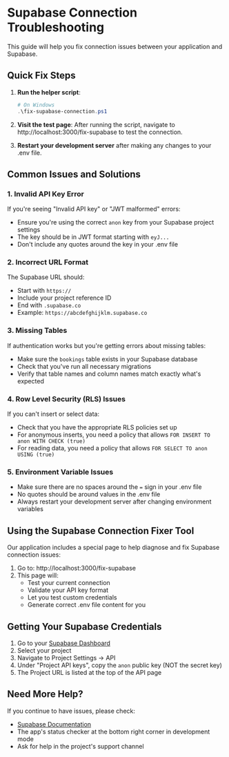 # Supabase Connection Troubleshooting

This guide will help you fix connection issues between your application and Supabase.

## Quick Fix Steps

1. **Run the helper script**:
   ```powershell
   # On Windows
   .\fix-supabase-connection.ps1
   ```

2. **Visit the test page**: 
   After running the script, navigate to http://localhost:3000/fix-supabase to test the connection.

3. **Restart your development server** after making any changes to your .env file.

## Common Issues and Solutions

### 1. Invalid API Key Error

If you're seeing "Invalid API key" or "JWT malformed" errors:

- Ensure you're using the correct `anon` key from your Supabase project settings
- The key should be in JWT format starting with `eyJ...`
- Don't include any quotes around the key in your .env file

### 2. Incorrect URL Format

The Supabase URL should:

- Start with `https://`
- Include your project reference ID
- End with `.supabase.co`
- Example: `https://abcdefghijklm.supabase.co`

### 3. Missing Tables

If authentication works but you're getting errors about missing tables:

- Make sure the `bookings` table exists in your Supabase database
- Check that you've run all necessary migrations
- Verify that table names and column names match exactly what's expected

### 4. Row Level Security (RLS) Issues

If you can't insert or select data:

- Check that you have the appropriate RLS policies set up
- For anonymous inserts, you need a policy that allows `FOR INSERT TO anon WITH CHECK (true)`
- For reading data, you need a policy that allows `FOR SELECT TO anon USING (true)`

### 5. Environment Variable Issues

- Make sure there are no spaces around the `=` sign in your .env file
- No quotes should be around values in the .env file
- Always restart your development server after changing environment variables

## Using the Supabase Connection Fixer Tool

Our application includes a special page to help diagnose and fix Supabase connection issues:

1. Go to: http://localhost:3000/fix-supabase
2. This page will:
   - Test your current connection
   - Validate your API key format
   - Let you test custom credentials
   - Generate correct .env file content for you

## Getting Your Supabase Credentials

1. Go to your [Supabase Dashboard](https://supabase.com/dashboard/projects)
2. Select your project
3. Navigate to Project Settings → API
4. Under "Project API keys", copy the `anon` public key (NOT the secret key)
5. The Project URL is listed at the top of the API page

## Need More Help?

If you continue to have issues, please check:

- [Supabase Documentation](https://supabase.com/docs)
- The app's status checker at the bottom right corner in development mode
- Ask for help in the project's support channel
